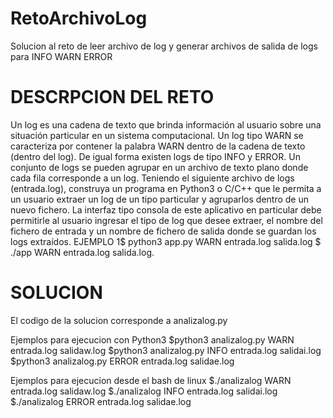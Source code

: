 # RetoArchivoLog
Solucion al reto de leer archivo de log y generar archivos de salida de logs para INFO WARN ERROR

# DESCRPCION DEL RETO
Un log es una cadena de texto que brinda información al usuario sobre una situación particular en un sistema computacional. Un log tipo WARN se caracteriza por contener la palabra WARN dentro de la cadena de texto (dentro del log). De igual forma existen logs de tipo INFO y ERROR. Un conjunto de logs se pueden agrupar en un archivo de texto plano donde cada fila corresponde a un log. Teniendo el siguiente archivo de logs (entrada.log), construya un programa en Python3 o C/C++ que le permita a un usuario extraer un log de un tipo particular y agruparlos dentro de un nuevo fichero. La interfaz tipo consola de este aplicativo en particular debe permitirle al usuario ingresar el tipo de log que desee extraer, el nombre del fichero de entrada y un nombre de fichero de salida donde se guardan los logs extraídos. EJEMPLO 1$ python3 app.py WARN entrada.log salida.log $ ./app WARN entrada.log salida.log.

# SOLUCION
El codigo de la solucion corresponde a analizalog.py

Ejemplos para ejecucion con Python3
$python3 analizalog.py WARN entrada.log salidaw.log
$python3 analizalog.py INFO entrada.log salidai.log
$python3 analizalog.py ERROR entrada.log salidae.log

Ejemplos para ejecucion desde el bash de linux
$./analizalog WARN entrada.log salidaw.log
$./analizalog INFO entrada.log salidai.log
$./analizalog ERROR entrada.log salidae.log


